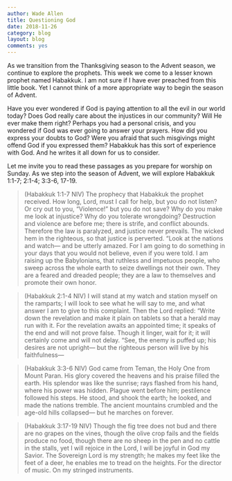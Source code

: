 ```yaml
---
author: Wade Allen
title: Questioning God
date: 2018-11-26
category: blog
layout: blog
comments: yes
---
```

 
As we transition from the Thanksgiving season to the Advent season, we continue to explore the prophets. This week we come to a lesser known prophet named Habakkuk. I am not sure if I have ever preached from this little book. Yet I cannot think of a more appropriate way to begin the season of Advent. 

Have you ever wondered if God is paying attention to all the evil in our world today? Does God really care about the injustices in our community? Will He ever make them right? Perhaps you had a personal crisis, and you wondered if God was ever going to answer your prayers. How did you express your doubts to God? Were you afraid that such misgivings might offend God if you expressed them? Habakkuk has this sort of experience with God. And he writes it all down for us to consider. 

Let me invite you to read these passages as you prepare for worship on Sunday. As we step into the season of Advent, we will explore Habakkuk 1:1-7; 2:1-4; 3:3-6, 17-19.

>(Habakkuk 1:1-7 NIV) The prophecy that Habakkuk the prophet received. How long, Lord, must I call for help, but you do not listen? Or cry out to you, “Violence!” but you do not save? Why do you make me look at injustice? Why do you tolerate wrongdoing? Destruction and violence are before me; there is strife, and conflict abounds. Therefore the law is paralyzed, and justice never prevails. The wicked hem in the righteous, so that justice is perverted. “Look at the nations and watch— and be utterly amazed. For I am going to do something in your days that you would not believe, even if you were told. I am raising up the Babylonians, that ruthless and impetuous people, who sweep across the whole earth to seize dwellings not their own. They are a feared and dreaded people; they are a law to themselves and promote their own honor.

>(Habakkuk 2:1-4 NIV) I will stand at my watch and station myself on the ramparts; I will look to see what he will say to me, and what answer I am to give to this complaint. Then the Lord replied: “Write down the revelation and make it plain on tablets so that a herald may run with it. For the revelation awaits an appointed time; it speaks of the end and will not prove false. Though it linger, wait for it; it will certainly come and will not delay. “See, the enemy is puffed up; his desires are not upright— but the righteous person will live by his faithfulness—
 
>(Habakkuk 3:3-6 NIV) God came from Teman, the Holy One from Mount Paran. His glory covered the heavens and his praise filled the earth. His splendor was like the sunrise; rays flashed from his hand, where his power was hidden. Plague went before him; pestilence followed his steps. He stood, and shook the earth; he looked, and made the nations tremble. The ancient mountains crumbled and the age-old hills collapsed— but he marches on forever.

>(Habakkuk 3:17-19 NIV) Though the fig tree does not bud and there are no grapes on the vines, though the olive crop fails and the fields produce no food, though there are no sheep in the pen and no cattle in the stalls, yet I will rejoice in the Lord, I will be joyful in God my Savior. The Sovereign Lord is my strength; he makes my feet like the feet of a deer, he enables me to tread on the heights. For the director of music. On my stringed instruments.

